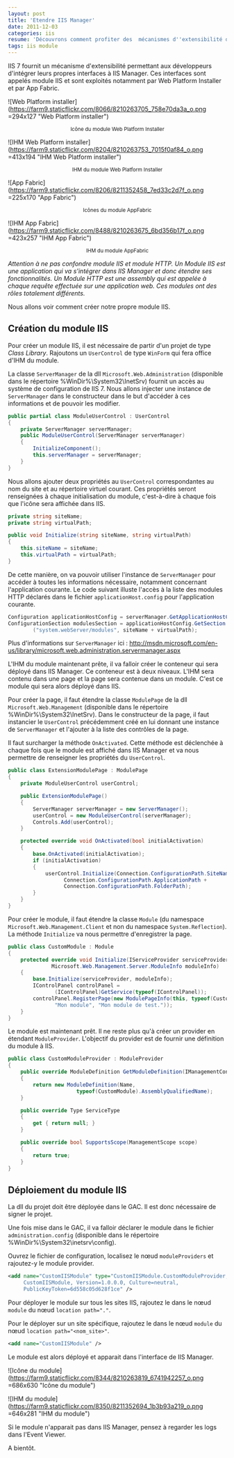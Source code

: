 ```yaml
---
layout: post
title: 'Etendre IIS Manager'
date: 2011-12-03
categories: iis
resume: 'Découvrons comment profiter des  mécanismes d''extensibilité de IIS pour créer un module IIS et y intégrer nos propres interfaces.'
tags: iis module
---
```

IIS 7 fournit un mécanisme d'extensibilité permettant aux développeurs d'intégrer leurs propres interfaces à IIS Manager. Ces interfaces sont appelés module IIS et sont exploités notamment par Web Platform Installer et par App Fabric.

![Web Platform installer](https://farm9.staticflickr.com/8066/8210263705_758e70da3a_o.png =294x127 "Web Platform installer")

<p style="text-align:center;"><sub>Icône du module Web Platform Installer</sub></p>

![IHM Web Platform installer](https://farm9.staticflickr.com/8204/8210263753_7015f0af84_o.png =413x194 "IHM Web Platform installer")

<p style="text-align:center;"><sub>IHM du module Web Platform Installer</sub></p>

![App Fabric](https://farm9.staticflickr.com/8206/8211352458_7ed33c2d7f_o.png =225x170 "App Fabric")

<p style="text-align:center;"><sub>Icônes du module AppFabric</sub></p>

![IHM App Fabric](https://farm9.staticflickr.com/8488/8210263675_6bd356b17f_o.png =423x257 "IHM App Fabric")

<p style="text-align:center;"><sub>IHM du module AppFabric</sub></p>

_Attention à ne pas confondre module IIS et module HTTP. Un Module IIS est une application qui va s'intégrer dans IIS Manager et donc étendre ses fonctionnalités. Un Module HTTP est une assembly qui est appelée à chaque requête effectuée sur une application web. Ces modules ont des rôles totalement différents._

Nous allons voir comment créer notre propre module IIS.

## Création du module IIS

Pour créer un module IIS, il est nécessaire de partir d'un projet de type _Class Library_. Rajoutons un `UserControl` de type `WinForm` qui fera office d'IHM du module.

La classe `ServerManager` de la dll `Microsoft.Web.Administration` (disponible dans le répertoire %WinDir%\System32\InetSrv) fournit un accès au système de configuration de IIS 7. Nous allons injecter une instance de `ServerManager` dans le constructeur dans le but d'accéder à ces informations et de pouvoir les modifier.

```csharp
public partial class ModuleUserControl : UserControl
{
    private ServerManager serverManager;
    public ModuleUserControl(ServerManager serverManager)
    {
        InitializeComponent();
        this.serverManager = serverManager;
    }
}
```

Nous allons ajouter deux propriétés au `UserControl` correspondantes au nom du site et au répertoire virtuel courant. Ces propriétés seront renseignées à chaque initialisation du module, c'est-à-dire à chaque fois que l'icône sera affichée dans IIS.

```csharp
private string siteName;
private string virtualPath;

public void Initialize(string siteName, string virtualPath)
{
    this.siteName = siteName;
    this.virtualPath = virtualPath;
}
```

De cette manière, on va pouvoir utiliser l'instance de `ServerManager` pour accéder à toutes les informations nécessaire, notamment concernant l'application courante. Le code suivant illuste l'accès à la liste des modules HTTP déclarés dans le fichier `applicationHost.config` pour l'application courante.

```csharp
Configuration applicationHostConfig = serverManager.GetApplicationHostConfiguration();
ConfigurationSection modulesSection = applicationHostConfig.GetSection
        ("system.webServer/modules", siteName + virtualPath);
```

Plus d'informations sur `ServerManager` ici :
<a href="http://msdn.microsoft.com/en-us/library/microsoft.web.administration.servermanager.aspx" target="_blank">http://msdn.microsoft.com/en-us/library/microsoft.web.administration.servermanager.aspx</a>

L'IHM du module maintenant prête, il va falloir créer le conteneur qui sera déployé dans IIS Manager. Ce conteneur est à deux niveaux. L'IHM sera contenu dans une page et la page sera contenue dans un module. C'est ce module qui sera alors déployé dans IIS.

Pour créer la page, il faut étendre la classe `ModulePage` de la dll `Microsoft.Web.Management` (disponible dans le répertoire %WinDir%\System32\InetSrv). Dans le constructeur de la page, il faut instancier le `UserControl` précédemment créé en lui donnant une instance de `ServerManager` et l'ajouter à la liste des contrôles de la page.

Il faut surcharger la méthode `OnActivated`. Cette méthode est déclenchée à chaque fois que le module est affiché dans IIS Manager et va nous permettre de renseigner les propriétés du `UserControl`.

```csharp
public class ExtensionModulePage : ModulePage
{
    private ModuleUserControl userControl;

    public ExtensionModulePage()
    {
        ServerManager serverManager = new ServerManager();
        userControl = new ModuleUserControl(serverManager);
        Controls.Add(userControl);
    }

    protected override void OnActivated(bool initialActivation)
    {
        base.OnActivated(initialActivation);
        if (initialActivation)
        {
            userControl.Initialize(Connection.ConfigurationPath.SiteName,
                  Connection.ConfigurationPath.ApplicationPath +
                  Connection.ConfigurationPath.FolderPath);
        }
    }
}
```

Pour créer le module, il faut étendre la classe `Module` (du namespace `Microsoft.Web.Management.Client` et non du namespace `System.Reflection`). La méthode `Initialize` va nous permettre d'enregistrer la page.

```csharp
public class CustomModule : Module
{
    protected override void Initialize(IServiceProvider serviceProvider,
              Microsoft.Web.Management.Server.ModuleInfo moduleInfo)
    {
        base.Initialize(serviceProvider, moduleInfo);
        IControlPanel controlPanel =
               (IControlPanel)GetService(typeof(IControlPanel));
        controlPanel.RegisterPage(new ModulePageInfo(this, typeof(CustomModulePage),
               "Mon module", "Mon module de test."));
    }
}
```

Le module est maintenant prêt. Il ne reste plus qu'à créer un provider en étendant `ModuleProvider`. L'objectif du provider est de fournir une définition du module à IIS.

```csharp
public class CustomModuleProvider : ModuleProvider
{
    public override ModuleDefinition GetModuleDefinition(IManagementContext context)
    {
        return new ModuleDefinition(Name,
                      typeof(CustomModule).AssemblyQualifiedName);
    }

    public override Type ServiceType
    {
        get { return null; }
    }

    public override bool SupportsScope(ManagementScope scope)
    {
        return true;
    }
}
```

## Déploiement du module IIS

La dll du projet doit être déployée dans le GAC. Il est donc nécessaire de signer le projet.

Une fois mise dans le GAC, il va falloir déclarer le module dans le fichier `administration.config` (disponible dans le répertoire %WinDir%\System32\inetsrv\config).

Ouvrez le fichier de configuration, localisez le nœud `moduleProviders` et rajoutez-y le module provider.

```xml
<add name="CustomIISModule" type="CustomIISModule.CustomModuleProvider,
     CustomIISModule, Version=1.0.0.0, Culture=neutral,
     PublicKeyToken=6d558c05d628f1ce" />
```

Pour déployer le module sur tous les sites IIS, rajoutez le dans le nœud `module` du nœud `location path="."`.

Pour le déployer sur un site spécifique, rajoutez le dans le nœud `module` du nœud `location path="<nom_site>"`.

```xml
<add name="CustomIISModule" /> 
```

Le module est alors déployé et apparait dans l'interface de IIS Manager.

![Icône du module](https://farm9.staticflickr.com/8344/8210263819_6741942257_o.png =686x630 "Icône du module")

![IHM du module](https://farm9.staticflickr.com/8350/8211352694_1b3b93a219_o.png =646x281 "IHM du module")

Si le module n'apparait pas dans IIS Manager, pensez à regarder les logs dans l'Event Viewer.

A bientôt.

